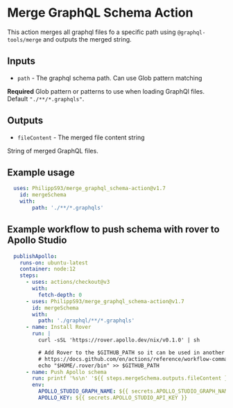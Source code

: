 # Merge GraphQL Schema Action

This action merges all graphql files fo a specific path using `@graphql-tools/merge` and outputs the merged string.

## Inputs

- `path` - The graphql schema path. Can use Glob pattern matching

**Required** Glob pattern or patterns to use when loading GraphQl files. Default `"./**/*.graphqls"`.

## Outputs

- `fileContent` - The merged file content string

String of merged GraphQL files.

## Example usage
```yaml
  uses: PhilippS93/merge_graphql_schema-action@v1.7
    id: mergeSchema
    with:
        path: './**/*.graphqls'
```

## Example workflow to push schema with rover to Apollo Studio
```yaml
  publishApollo:
    runs-on: ubuntu-latest
    container: node:12
    steps:
      - uses: actions/checkout@v3
        with:
          fetch-depth: 0
      - uses: PhilippS93/merge_graphql_schema-action@v1.7
        id: mergeSchema
        with:
          path: './graphql/**/*.graphqls'
      - name: Install Rover
        run: |
          curl -sSL 'https://rover.apollo.dev/nix/v0.1.0' | sh

          # Add Rover to the $GITHUB_PATH so it can be used in another step
          # https://docs.github.com/en/actions/reference/workflow-commands-for-github-actions#adding-a-system-path
          echo "$HOME/.rover/bin" >> $GITHUB_PATH
      - name: Push Apollo schema
        run: printf '%s\n' '${{ steps.mergeSchema.outputs.fileContent }}' | rover graph publish ${APOLLO_STUDIO_GRAPH_NAME}@${{ github.ref_name }} --schema -
        env:
          APOLLO_STUDIO_GRAPH_NAME: ${{ secrets.APOLLO_STUDIO_GRAPH_NAME }}
          APOLLO_KEY: ${{ secrets.APOLLO_STUDIO_API_KEY }}
```
